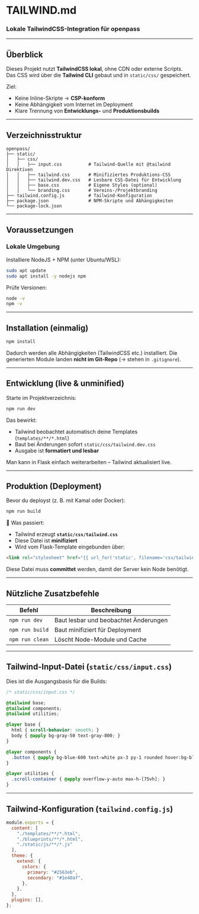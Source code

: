 # TAILWIND.md

### Lokale TailwindCSS-Integration für openpass

---

## Überblick

Dieses Projekt nutzt **TailwindCSS lokal**, ohne CDN oder externe Scripts.
Das CSS wird über die **Tailwind CLI** gebaut und in `static/css/` gespeichert.

Ziel:

* Keine Inline-Skripte → **CSP-konform**
* Keine Abhängigkeit vom Internet im Deployment
* Klare Trennung von **Entwicklungs-** und **Produktionsbuilds**

---

## Verzeichnisstruktur

```
openpass/
├── static/
│   ├── css/
│   │   ├── input.css          # Tailwind-Quelle mit @tailwind Direktiven
│   │   ├── tailwind.css       # Minifiziertes Produktions-CSS
│   │   ├── tailwind.dev.css   # Lesbare CSS-Datei für Entwicklung
│   │   ├── base.css           # Eigene Styles (optional)
│   │   └── branding.css       # Vereins-/Projektbranding
├── tailwind.config.js         # Tailwind-Konfiguration
├── package.json               # NPM-Skripte und Abhängigkeiten
└── package-lock.json
```

---

## Voraussetzungen

### Lokale Umgebung

Installiere NodeJS + NPM (unter Ubuntu/WSL):

```bash
sudo apt update
sudo apt install -y nodejs npm
```

Prüfe Versionen:

```bash
node -v
npm -v
```

---

## Installation (einmalig)

```bash
npm install
```

Dadurch werden alle Abhängigkeiten (TailwindCSS etc.) installiert.
Die generierten Module landen **nicht im Git-Repo**
(→ stehen in `.gitignore`).

---

## Entwicklung (live & unminified)

Starte im Projektverzeichnis:

```bash
npm run dev
```

Das bewirkt:

* Tailwind beobachtet automatisch deine Templates (`templates/**/*.html`)
* Baut bei Änderungen sofort `static/css/tailwind.dev.css`
* Ausgabe ist **formatiert und lesbar**

Man kann in Flask einfach weiterarbeiten – Tailwind aktualisiert live.

---

## Produktion (Deployment)

Bevor du deployst (z. B. mit Kamal oder Docker):

```bash
npm run build
```

🔹 Was passiert:

* Tailwind erzeugt **`static/css/tailwind.css`**
* Diese Datei ist **minifiziert**
* Wird vom Flask-Template eingebunden über:

```html
<link rel="stylesheet" href="{{ url_for('static', filename='css/tailwind.css') }}">
```

Diese Datei muss **committet** werden,
damit der Server kein Node benötigt.

---

## Nützliche Zusatzbefehle

| Befehl          | Beschreibung                          |
| --------------- | ------------------------------------- |
| `npm run dev`   | Baut lesbar und beobachtet Änderungen |
| `npm run build` | Baut minifiziert für Deployment       |
| `npm run clean` | Löscht Node-Module und Cache          |

---

## Tailwind-Input-Datei (`static/css/input.css`)

Dies ist die Ausgangsbasis für die Builds:

```css
/* static/css/input.css */

@tailwind base;
@tailwind components;
@tailwind utilities;

@layer base {
  html { scroll-behavior: smooth; }
  body { @apply bg-gray-50 text-gray-800; }
}

@layer components {
  .button { @apply bg-blue-600 text-white px-3 py-1 rounded hover:bg-blue-700 transition; }
}

@layer utilities {
  .scroll-container { @apply overflow-y-auto max-h-[75vh]; }
}
```

---

## Tailwind-Konfiguration (`tailwind.config.js`)

```js
module.exports = {
  content: [
    "./templates/**/*.html",
    "./blueprints/**/*.html",
    "./static/js/**/*.js"
  ],
  theme: {
    extend: {
      colors: {
        primary: "#2563eb",
        secondary: "#1e40af",
      },
    },
  },
  plugins: [],
};
```
